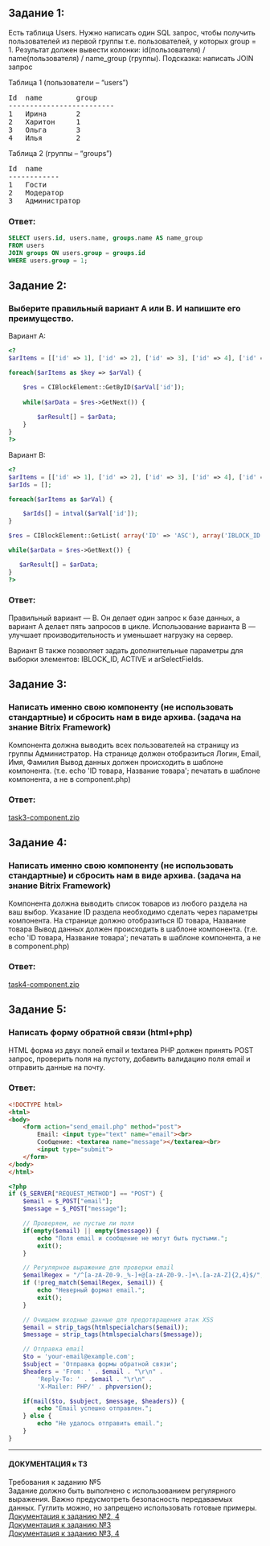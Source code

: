 ## Задание 1:

Есть таблица Users. 
Нужно написать один SQL запрос, чтобы получить пользователей из первой группы т.е. пользователей, у которых group = 1. Результат должен вывести колонки:
id(пользователя) / name(пользователя) / name_group (группы). 
Подсказка: написать JOIN запрос

Таблица 1 (пользователи – “users”)
<pre>
Id	name	    group
-------------------------
1	Ирина	    2
2	Харитон	    1
3	Ольга	    3
4	Илья	    2
</pre>
Таблица 2 (группы – “groups”)
<pre>
Id	name
------------
1	Гости
2	Модератор
3	Администратор
</pre>
### Ответ:
````sql
SELECT users.id, users.name, groups.name AS name_group
FROM users    
JOIN groups ON users.group = groups.id
WHERE users.group = 1;
````
## Задание 2:
### Выберите правильный вариант А или В. И напишите его преимущество.
Вариант А:
````php
<?
$arItems = [['id' => 1], ['id' => 2], ['id' => 3], ['id' => 4], ['id' => 5]];

foreach($arItems as $key => $arVal) {

    $res = CIBlockElement::GetByID($arVal['id']);
    
    while($arData = $res->GetNext()) {
    
        $arResult[] = $arData;
    }
}
?>
````
Вариант B:
````php
<?
$arItems = [['id' => 1], ['id' => 2], ['id' => 3], ['id' => 4], ['id' => 5]];
$arIds = [];

foreach($arItems as $arVal) {

 	$arIds[] = intval($arVal['id']);
}

$res = CIBlockElement::GetList( array('ID' => 'ASC'), array('IBLOCK_ID' => XX, 'ID' => $arIds, 'ACTIVE' => 'Y'), false, false, array('ID', 'NAME', 'PREVIEW_PICTURE'));

while($arData = $res->GetNext()) {

   $arResult[] = $arData;
}
?>
````
### Ответ:
Правильный вариант — B. Он делает один запрос к базе данных, а вариант А делает пять запросов в цикле. Использование варианта B — улучшает производительность и уменьшает нагрузку на сервер.

Вариант B также позволяет задать дополнительные параметры для выборки элементов: IBLOCK_ID, ACTIVE и arSelectFields.
## Задание 3:
### Написать именно свою компоненту (не использовать стандартные) и сбросить нам в виде архива. (задача на знание Bitrix Framework)
Компонента должна выводить всех пользователей на страницу из группы Администратор.
На странице должен отобразиться Логин, Email, Имя, Фамилия
Вывод данных должен происходить в шаблоне компонента. (т.е. echo 'ID товара, Название товара'; печатать в шаблоне компонента, а не в component.php)
### Ответ:
[task3-component.zip](../main/task-3/task3-component.zip)
## Задание 4:
### Написать именно свою компоненту (не использовать стандартные) и сбросить нам в виде архива. (задача на знание Bitrix Framework)
Компонента должна выводить список товаров из любого раздела на ваш выбор.
Указание ID раздела необходимо сделать через параметры компонента.
На странице должно отобразиться ID товара, Название товара
Вывод данных должен происходить в шаблоне компонента. (т.е. echo 'ID товара, Название товара'; печатать в шаблоне компонента, а не в component.php)
### Ответ:
[task4-component.zip](../main/task-4/task4-component.zip)
## Задание 5:
### Написать форму обратной связи (html+php)
HTML форма из двух полей email и textarea
PHP должен принять POST запрос, проверить поля на пустоту, добавить валидацию поля email и отправить данные на почту.
### Ответ:
````html
<!DOCTYPE html>
<html>
<body>
    <form action="send_email.php" method="post">
        Email: <input type="text" name="email"><br>
        Сообщение: <textarea name="message"></textarea><br>
        <input type="submit">
    </form>
</body>
</html>
````
````php
<?php
if ($_SERVER["REQUEST_METHOD"] == "POST") {
    $email = $_POST["email"];
    $message = $_POST["message"];

    // Проверяем, не пустые ли поля
    if(empty($email) || empty($message)) {
        echo "Поля email и сообщение не могут быть пустыми.";
        exit();
    }

    // Регулярное выражение для проверки email
    $emailRegex = "/^[a-zA-Z0-9._%-]+@[a-zA-Z0-9.-]+\.[a-zA-Z]{2,4}$/";
    if (!preg_match($emailRegex, $email)) {
        echo "Неверный формат email.";
        exit();
    }

    // Очищаем входные данные для предотвращения атак XSS
    $email = strip_tags(htmlspecialchars($email));
    $message = strip_tags(htmlspecialchars($message));

    // Отправка email
    $to = 'your-email@example.com';
    $subject = 'Отправка формы обратной связи';
    $headers = 'From: ' . $email . "\r\n" .
        'Reply-To: ' . $email . "\r\n" .
        'X-Mailer: PHP/' . phpversion();

    if(mail($to, $subject, $message, $headers)) {
        echo "Email успешно отправлен.";
    } else {
        echo "Не удалось отправить email.";
    }
}
````
<hr>

#### ДОКУМЕНТАЦИЯ к ТЗ
Требования к заданию №5
<br>
Задание должно быть выполнено с использованием регулярного выражения.
Важно предусмотреть безопасность передаваемых данных.
Гуглить можно, но запрещено использовать готовые примеры.
[Документация к заданию №2, 4](https://dev.1c-bitrix.ru/api_help/iblock/functions/getiblockelementlist.php)
<br>
[Документация к заданию №3](https://dev.1c-bitrix.ru/api_help/main/reference/cuser/getlist.php)
<br>
[Документация к заданию №3, 4](https://dev.1c-bitrix.ru/learning/course/index.php?COURSE_ID=43&LESSON_ID=2894&LESSON_PATH=3913.3435.4777.2894)
